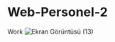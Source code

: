 # Web-Personel-2
 Work
![Ekran Görüntüsü (13)](https://github.com/user-attachments/assets/728d1639-54ea-432c-b6b0-cab2d81e242c)
